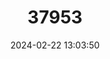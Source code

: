 ---
title: "37953"
category: "Campomanesia aromatica"
draft: false
date: 2024-02-22 13:03:50
languages:
  English: ["Strawberry guava"]
  Portuguese: ["Candeia-brava", "Guabiroba"]
---